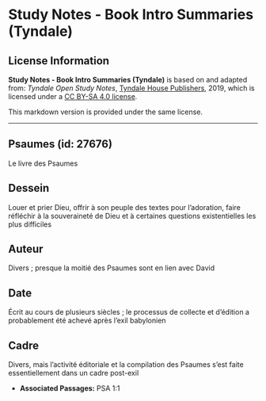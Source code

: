 # Study Notes - Book Intro Summaries (Tyndale)

## License Information

**Study Notes - Book Intro Summaries (Tyndale)** is based on and adapted from: _Tyndale Open Study Notes_, [Tyndale House Publishers](https://tyndaleopenresources.com/), 2019, which is licensed under a [CC BY-SA 4.0 license](https://creativecommons.org/licenses/by-sa/4.0/legalcode.en).

This markdown version is provided under the same license.



--------------------------------

## Psaumes (id: 27676)

Le livre des Psaumes

Dessein
-------

Louer et prier Dieu, offrir à son peuple des textes pour l’adoration, faire réfléchir à la souveraineté de Dieu et à certaines questions existentielles les plus difficiles

Auteur
------

Divers ; presque la moitié des Psaumes sont en lien avec David

Date
----

Écrit au cours de plusieurs siècles ; le processus de collecte et d’édition a probablement été achevé après l’exil babylonien

Cadre
-----

Divers, mais l’activité éditoriale et la compilation des Psaumes s’est faite essentiellement dans un cadre post\-exil

* **Associated Passages:** PSA 1:1

